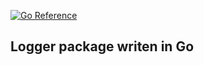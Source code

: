 [![Go Reference](https://pkg.go.dev/badge/github.com/petegabriel/custom_logger.svg)](https://pkg.go.dev/github.com/petegabriel/custom_logger)


## Logger package writen in Go
